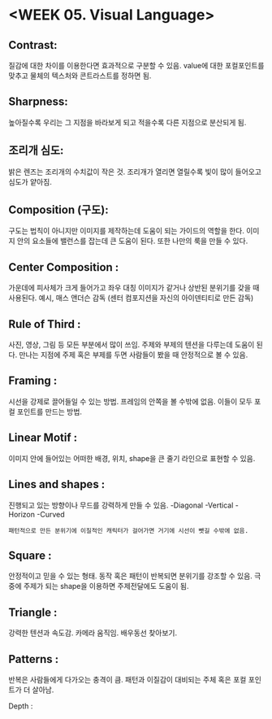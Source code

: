 # <WEEK 05. Visual Language>

<Visual language for storytelling>

## Contrast: 
   질감에 대한 차이를 이용한다면 효과적으로 구분할 수 있음. value에 대한 포컬포인트를 맞추고 물체의 텍스처와 콘트라스트를 정하면 됨.

## Sharpness: 
   높아질수록 우리는 그 지점을 바라보게 되고 적을수록 다른 지점으로 분산되게 됨. 

## 조리개 심도: 
   밝은 렌즈는 조리개의 수치값이 작은 것. 조리개가 열리면 열릴수록 빛이 많이 들어오고 심도가 얕아짐. 

## Composition (구도):
   구도는 법칙이 아니지만 이미지를 제작하는데 도움이 되는 가이드의 역할을 한다. 이미지 안의 요소들에 밸런스를 잡는데 큰 도움이 된다. 또한 나만의 룩을 만들 수 있다.

## Center Composition :
   가운데에 피사체가 크게 들어가고 좌우 대칭 이미지가 같거나 상반된 분위기를 갖을 때 사용된다. 예시, 매스 앤더슨 감독 (센터 컴포지션을 자신의 아이덴티티로 만든 감독)

## Rule of Third :
   사진, 영상, 그림 등 모든 부분에서 많이 쓰임. 주제와 부제의 텐션을 다루는데 도움이 된다. 만나는 지점에 주제 혹은 부제를 두면 사람들이 봤을 때 안정적으로 볼 수 있음.  

## Framing : 
   시선을 강제로 끌어들일 수 있는 방법. 프레임의 안쪽을 볼 수밖에 없음. 이들이 모두 포컬 포인트를 만드는 방법. 

## Linear Motif : 
   이미지 안에 들어있는 어떠한 배경, 위치, shape을 큰 줄기 라인으로 표현할 수 있음.

## Lines and shapes : 
   진행되고 있는 방향이나 무드를 강력하게 만들 수 있음.
   -Diagonal
   -Vertical
   -Horizon
   -Curved 

    패턴적으로 만든 분위기에 이질적인 캐릭터가 걸어가면 거기에 시선이 뺏길 수밖에 없음. 

## Square : 
   안정적이고 믿을 수 있는 형태. 동작 혹은 패턴이 반복되면 분위기를 강조할 수 있음.
   극 중에 주제가 되는 shape을 이용하면 주제전달에도 도움이 됨.

## Triangle : 
   강력한 텐션과 속도감. 카메라 움직임. 배우동선 찾아보기.

## Patterns : 
   반복은 사람들에게 다가오는 충격이 큼. 패턴과 이질감이 대비되는 주체 혹은 포컬 포인트가 더 살아남. 

Depth
:





